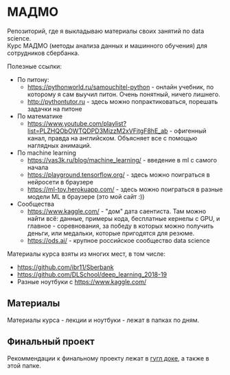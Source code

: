 # МАДМО
Репозиторий, где я выкладываю материалы своих занятий по data science.  
Курс МАДМО (методы анализа данных и машинного обучения) для сотрудников сбербанка.  

Полезные ссылки:
* По питону:
  * https://pythonworld.ru/samouchitel-python - онлайн учебник, по которому я сам выучил питон. Очень понятный, ничего лишнего.
  * http://pythontutor.ru - здесь можно попрактиковаться, порешать задачки на питоне
* По математике
  * https://www.youtube.com/playlist?list=PLZHQObOWTQDPD3MizzM2xVFitgF8hE_ab - офигенный канал, правда на английском. Объясняет все с помощью наглядных анимаций.
* По machine learning
  * https://vas3k.ru/blog/machine_learning/ - введение в ml с самого начала
  * https://playground.tensorflow.org/ - здесь можно поиграться в нейросети в браузере
  * https://ml-toy.herokuapp.com/ - здесь можно поиграться в разные модели ML в браузере (это мой сайт :))
* Сообщества
  * https://www.kaggle.com/ - "дом" дата саентиста. Там можно найти всё: данные, примеры кода, бесплатные кернелы с GPU, и главное - соревнования, за победу в которых можно получить деньги, или медальки, которые пригодятся для резюме.
  * https://ods.ai/ - крупное российское сообщество data science

Материалы курса взяты из многих мест, в том числе:
* https://github.com/ibr11/Sberbank
* https://github.com/DLSchool/deep_learning_2018-19
* Разные ноутбуки с https://www.kaggle.com/

## Материалы
Материалы курса - лекции и ноутбуки - лежат в папках по дням.

## Финальный проект
Рекоммендации к финальному проекту лежат в [гугл доке](https://docs.google.com/document/d/1YmBwLZdW7kXm4VtmfoQeBEIgKOuEeJb8xQlt-ZT-tTY), а также в этой папке.
